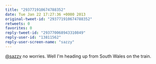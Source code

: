 ```yaml
---
title: "293771910674788352"
date: Tue Jan 22 17:27:36 +0000 2013
original-tweet-id: "293771910674788352"
retweets: 0
favorites: 0
reply-tweet-id: "293770068943310849"
reply-user-id: "13811562"
reply-user-screen-name: "sazzy"
---
```

<a href="https://twitter.com/sazzy">@sazzy</a> no worries. Well I'm heading up from South Wales on the train.
